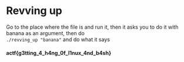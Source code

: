 # Revving up

Go to the place where the file is and run it, then it asks you to do it with banana as an argument, then do  
`./revving_up "banana"` and do what it says
#### actf{g3tting_4_h4ng_0f_l1nux_4nd_b4sh}
